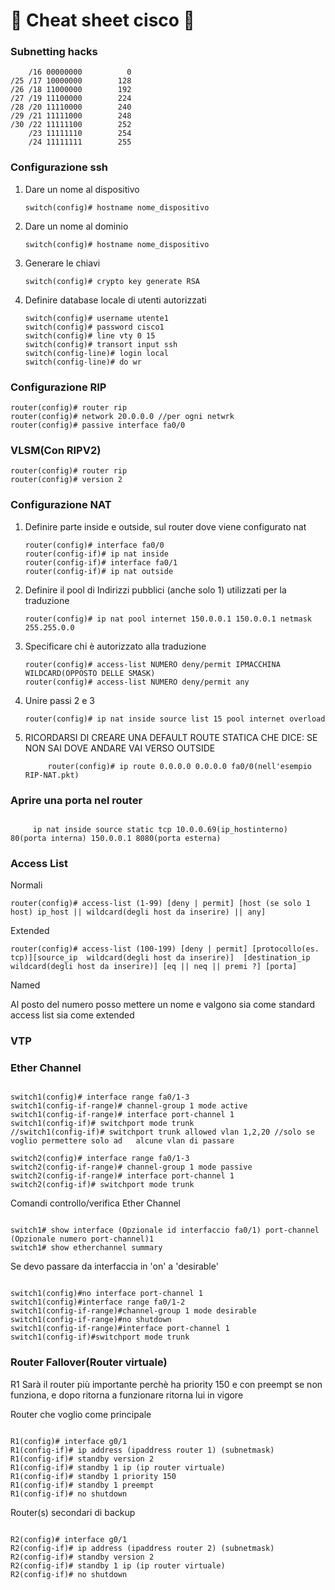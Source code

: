 # 🤯 Cheat sheet cisco 🤯

### Subnetting hacks

        /16 00000000          0 
    /25 /17 10000000        128
    /26 /18 11000000        192
    /27 /19 11100000        224
    /28 /20 11110000        240
    /29 /21 11111000        248
    /30 /22 11111100        252
        /23 11111110        254
        /24 11111111        255


### Configurazione ssh

1. Dare un nome al dispositivo
   ```
   switch(config)# hostname nome_dispositivo
   ```
   
2. Dare un nome al dominio
   ```
   switch(config)# hostname nome_dispositivo
   ```

3. Generare le chiavi

    ```
    switch(config)# crypto key generate RSA
    ```

4. Definire database locale di utenti autorizzati

     ```
     switch(config)# username utente1
     switch(config)# password cisco1
     switch(config)# line vty 0 15
     switch(config)# transort input ssh
     switch(config-line)# login local
     switch(config-line)# do wr
     ```
### Configurazione RIP

```
router(config)# router rip
router(config)# network 20.0.0.0 //per ogni netwrk
router(config)# passive interface fa0/0
```

### VLSM(Con RIPV2)
```
router(config)# router rip
router(config)# version 2
```


### Configurazione NAT

1. Definire parte inside e outside, sul router dove viene configurato nat
   ``` 
   router(config)# interface fa0/0
   router(config-if)# ip nat inside
   router(config-if)# interface fa0/1
   router(config-if)# ip nat outside
   ```
   
2. Definire il pool di Indirizzi pubblici (anche solo 1) utilizzati per la traduzione

   ```
   router(config)# ip nat pool internet 150.0.0.1 150.0.0.1 netmask 255.255.0.0
   ```
   
3. Specificare chi è autorizzato alla traduzione 

   ```
   router(config)# access-list NUMERO deny/permit IPMACCHINA WILDCARD(OPPOSTO DELLE SMASK)
   router(config)# access-list NUMERO deny/permit any
   ```

4. Unire passi 2 e 3

   ```
   router(config)# ip nat inside source list 15 pool internet overload
   ```

5. RICORDARSI DI CREARE UNA DEFAULT ROUTE STATICA CHE DICE: SE NON SAI DOVE ANDARE VAI VERSO OUTSIDE 

   ```
        router(config)# ip route 0.0.0.0 0.0.0.0 fa0/0(nell'esempio RIP-NAT.pkt)
   ```


###  Aprire una porta nel router

   ```

        ip nat inside source static tcp 10.0.0.69(ip_hostinterno) 80(porta interna) 150.0.0.1 8080(porta esterna)
   ```

### Access List

Normali

   ```
router(config)# access-list (1-99) [deny | permit] [host (se solo 1 host) ip_host || wildcard(degli host da inserire) || any] 
   ```

Extended

   ```
router(config)# access-list (100-199) [deny | permit] [protocollo(es. tcp)][source_ip  wildcard(degli host da inserire)]  [destination_ip  wildcard(degli host da inserire)] [eq || neq || premi ?] [porta]
   ```


Named

Al posto del numero posso mettere un nome e valgono sia come standard access list sia come extended

### VTP

### Ether Channel

   ```

switch1(config)# interface range fa0/1-3
switch1(config-if-range)# channel-group 1 mode active
switch1(config-if-range)# interface port-channel 1
switch1(config-if)# switchport mode trunk
//switch1(config-if)# switchport trunk allowed vlan 1,2,20 //solo se voglio permettere solo ad   alcune vlan di passare
   ```


   ```
switch2(config)# interface range fa0/1-3
switch2(config-if-range)# channel-group 1 mode passive
switch2(config-if-range)# interface port-channel 1
switch2(config-if)# switchport mode trunk
   ```


Comandi controllo/verifica Ether Channel
   ```

switch1# show interface (Opzionale id interfaccio fa0/1) port-channel (Opzionale numero port-channel)1
switch1# show etherchannel summary
   ```


Se devo passare da interfaccia in 'on' a 'desirable' 
   ```

switch1(config)#no interface port-channel 1
switch1(config)#interface range fa0/1-2
switch1(config-if-range)#channel-group 1 mode desirable
switch1(config-if-range)#no shutdown
switch1(config-if-range)#interface port-channel 1
switch1(config-if)#switchport mode trunk
   ```


### Router Fallover(Router virtuale)

R1 Sarà il router più importante perchè ha priority 150 e con  preempt se non funziona, e dopo ritorna a funzionare ritorna lui in vigore

Router che voglio come principale

   ```

R1(config)# interface g0/1
R1(config-if)# ip address (ipaddress router 1) (subnetmask)
R1(config-if)# standby version 2 
R1(config-if)# standby 1 ip (ip router virtuale)
R1(config-if)# standby 1 priority 150
R1(config-if)# standby 1 preempt
R1(config-if)# no shutdown
   ```


Router(s) secondari di backup
   ```

R2(config)# interface g0/1
R2(config-if)# ip address (ipaddress router 2) (subnetmask)
R2(config-if)# standby version 2
R2(config-if)# standby 1 ip (ip router virtuale)
R2(config-if)# no shutdown
   ```
